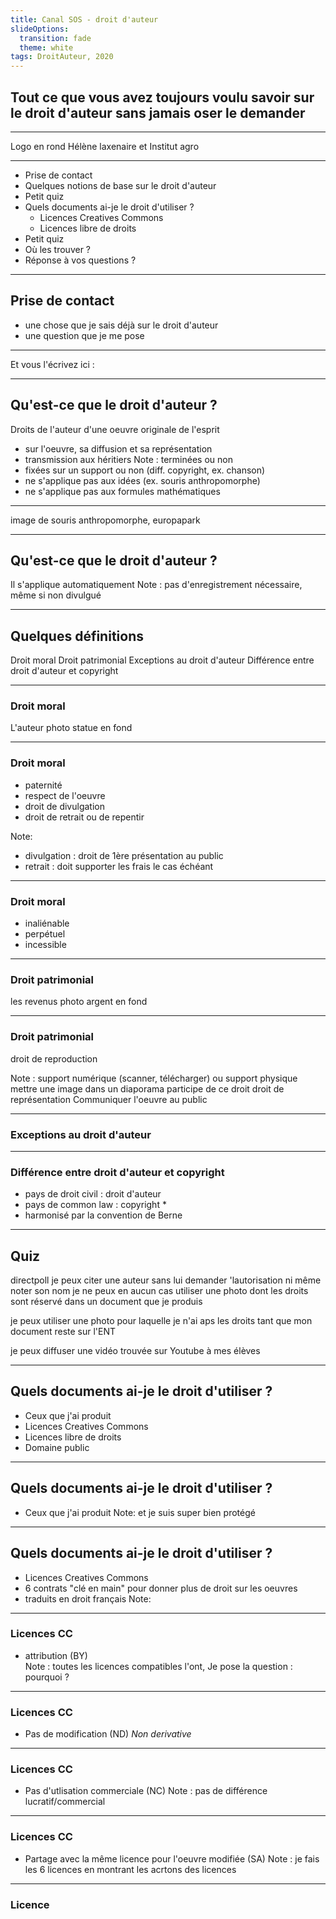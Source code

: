 ```yaml
---
title: Canal SOS - droit d'auteur
slideOptions:
  transition: fade
  theme: white
tags: DroitAuteur, 2020
---
```

<!-- autres style : Black (default), White, League, Sky, Beige Simple, Serif, Blood, Night, Moon, Solarized -->
<!-- transitions : none, fade, slide, convex, zoom -->

<style>
.reveal section img {
  border: 0;
  box-shadow: none;
}
span.jaune {
    color:#FFD700;
}
span.rouge{ 
    color: #f00;
}
span.petit {
    font-size: 60%;
}
 
</style>
<!--Blablablabla <span class=rouge>bla bla bla bla blabla</span>-->

## Tout ce que vous avez toujours voulu savoir sur le droit d'auteur sans jamais oser le demander

---
Logo en rond Hélène laxenaire et Institut agro

---

* Prise de contact
* Quelques notions de base sur le droit d'auteur
* Petit quiz
* Quels documents ai-je le droit d'utiliser ?
    * Licences Creatives Commons
    * Licences libre de droits
* Petit quiz
* Où les trouver ?
* Réponse à vos questions ?

---

## Prise de contact

* une chose que je sais déjà sur le droit d'auteur
* une question que je me pose

----

Et vous l'écrivez ici : 


---

## Qu'est-ce que le droit d'auteur ?
Droits de l'auteur d'une oeuvre originale de l'esprit
* sur l'oeuvre, sa diffusion et sa représentation
* transmission aux héritiers
Note :  terminées ou non
* fixées sur un support ou non (diff. copyright, ex. chanson)
* ne s'applique pas aux idées (ex. souris anthropomorphe)
* ne s'applique pas aux formules mathématiques

---

image de souris anthropomorphe, europapark

---

## Qu'est-ce que le droit d'auteur ?
Il s'applique automatiquement
Note : pas d'enregistrement nécessaire, même si non divulgué

---

## Quelques définitions
Droit moral
Droit patrimonial
Exceptions au droit d'auteur
Différence entre droit d'auteur et copyright

----

### Droit moral 
L'auteur 
photo statue en fond

----

### Droit moral

* paternité
* respect de l'oeuvre
* droit de divulgation
* droit de retrait ou de repentir

Note:
* divulgation : droit de 1ère présentation au public
* retrait : doit supporter les frais le cas échéant

----

### Droit moral

* inaliénable
* perpétuel
* incessible


----

### Droit patrimonial
les revenus
photo argent en fond

----

### Droit patrimonial
droit de reproduction

        
Note : support numérique (scanner, télécharger) ou support physique
mettre une image dans un diaporama participe de ce droit
droit de représentation
    Communiquer l'oeuvre au public

----

### Exceptions au droit d'auteur


----

### Différence entre droit d'auteur et copyright
* pays de droit civil : droit d'auteur
* pays de common law : copyright
    * 
* harmonisé par la convention de Berne


---

## Quiz

directpoll
je peux citer une auteur sans lui demander 'lautorisation ni même noter son nom
je ne peux en aucun cas utiliser une photo dont les droits sont réservé dans un document que je produis

je peux utiliser une photo pour laquelle je n'ai aps les droits tant que mon document reste sur l'ENT

je peux diffuser une vidéo trouvée sur Youtube à mes élèves

---

## Quels documents ai-je le droit d'utiliser ?
* Ceux que j'ai produit
* Licences Creatives Commons
* Licences libre de droits
* Domaine public

----

## Quels documents ai-je le droit d'utiliser ?
* Ceux que j'ai produit
Note: et je suis super bien protégé

----

## Quels documents ai-je le droit d'utiliser ?
* Licences Creatives Commons
* 6 contrats "clé en main" pour donner plus de droit sur les oeuvres
* traduits en droit français
Note:

----

### Licences CC
* attribution (BY)  
Note : toutes les licences compatibles l'ont, 
Je pose la question : pourquoi ?

----

### Licences CC
* Pas de modification (ND)
*Non derivative*

----

### Licences CC
* Pas d'utlisation commerciale (NC)
Note : pas de différence lucratif/commercial

----

### Licences CC
* Partage avec la même licence pour l'oeuvre modifiée (SA)
Note : je fais les 6 licences en montrant les acrtons des licences

----
### Licence



